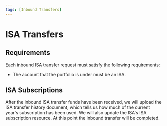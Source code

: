 ```yaml
---
tags: [Inbound Transfers]
---
```


# ISA Transfers

## Requirements
Each inbound ISA transfer request must satisfy the following requirements:
- The account that the portfolio is under must be an ISA.

## ISA Subscriptions
After the inbound ISA transfer funds have been received, we will upload the ISA transfer history document, which tells us how much of the current year's subscription has been used. We will also update the ISA's ISA subscription resource. At this point the inbound transfer will be completed.